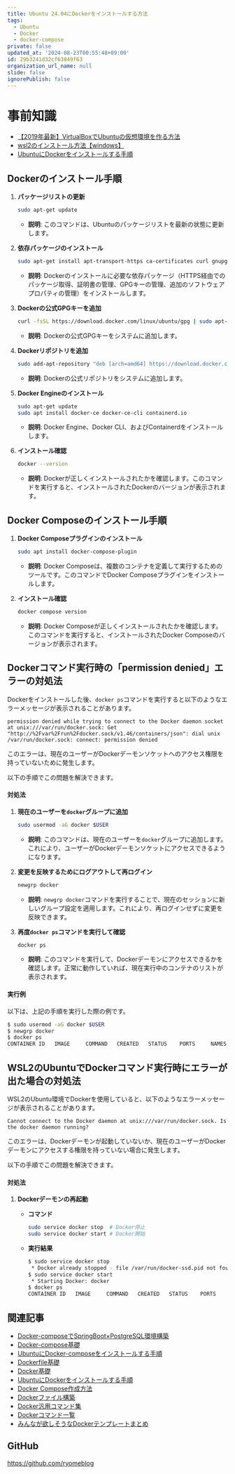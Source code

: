 ```yaml
---
title: Ubuntu 24.04にDockerをインストールする方法
tags:
  - Ubuntu
  - Docker
  - docker-compose
private: false
updated_at: '2024-08-23T00:55:48+09:00'
id: 29b3241d32cf63849f63
organization_url_name: null
slide: false
ignorePublish: false
---
```

# 事前知識

- [【2019年最新】VirtualBoxでUbuntuの仮想環境を作る方法](https://qiita.com/ryome/items/56e8ee3d5e27bf514e60)
- [wsl2のインストール方法【windows】](https://qiita.com/ryome/items/240f36923f5cb989da27)
- [UbuntuにDockerをインストールする手順](https://qiita.com/ryome/items/4b6b934b1b2021acfa26)

## Dockerのインストール手順

1. **パッケージリストの更新**
    ```bash
    sudo apt-get update
    ```
    - **説明**: このコマンドは、Ubuntuのパッケージリストを最新の状態に更新します。

2. **依存パッケージのインストール**
    ```bash
    sudo apt-get install apt-transport-https ca-certificates curl gnupg-agent software-properties-common
    ```
    - **説明**: Dockerのインストールに必要な依存パッケージ（HTTPS経由でのパッケージ取得、証明書の管理、GPGキーの管理、追加のソフトウェアプロパティの管理）をインストールします。

3. **Dockerの公式GPGキーを追加**
    ```bash
    curl -fsSL https://download.docker.com/linux/ubuntu/gpg | sudo apt-key add -
    ```
    - **説明**: Dockerの公式GPGキーをシステムに追加します。

4. **Dockerリポジトリを追加**
    ```bash
    sudo add-apt-repository "deb [arch=amd64] https://download.docker.com/linux/ubuntu $(lsb_release -cs) stable"
    ```
    - **説明**: Dockerの公式リポジトリをシステムに追加します。

5. **Docker Engineのインストール**
    ```bash
    sudo apt-get update
    sudo apt install docker-ce docker-ce-cli containerd.io
    ```
    - **説明**: Docker Engine、Docker CLI、およびContainerdをインストールします。

6. **インストール確認**
    ```bash
    docker --version
    ```
    - **説明**: Dockerが正しくインストールされたかを確認します。このコマンドを実行すると、インストールされたDockerのバージョンが表示されます。

## Docker Composeのインストール手順

1. **Docker Composeプラグインのインストール**
    ```bash
    sudo apt install docker-compose-plugin
    ```
    - **説明**: Docker Composeは、複数のコンテナを定義して実行するためのツールです。このコマンドでDocker Composeプラグインをインストールします。

2. **インストール確認**
    ```bash
    docker compose version
    ```
    - **説明**: Docker Composeが正しくインストールされたかを確認します。このコマンドを実行すると、インストールされたDocker Composeのバージョンが表示されます。

## Dockerコマンド実行時の「permission denied」エラーの対処法

Dockerをインストールした後、`docker ps`コマンドを実行すると以下のようなエラーメッセージが表示されることがあります。

```
permission denied while trying to connect to the Docker daemon socket at unix:///var/run/docker.sock: Get "http://%2Fvar%2Frun%2Fdocker.sock/v1.46/containers/json": dial unix /var/run/docker.sock: connect: permission denied
```

このエラーは、現在のユーザーがDockerデーモンソケットへのアクセス権限を持っていないために発生します。

以下の手順でこの問題を解決できます。

#### 対処法

1. **現在のユーザーを`docker`グループに追加**
    ```bash
    sudo usermod -aG docker $USER
    ```
    - **説明**: このコマンドは、現在のユーザーを`docker`グループに追加します。これにより、ユーザーがDockerデーモンソケットにアクセスできるようになります。

2. **変更を反映するためにログアウトして再ログイン**
    ```bash
    newgrp docker
    ```
    - **説明**: `newgrp docker`コマンドを実行することで、現在のセッションに新しいグループ設定を適用します。これにより、再ログインせずに変更を反映できます。

3. **再度`docker ps`コマンドを実行して確認**
    ```bash
    docker ps
    ```
    - **説明**: このコマンドを実行して、Dockerデーモンにアクセスできるかを確認します。正常に動作していれば、現在実行中のコンテナのリストが表示されます。

#### 実行例

以下は、上記の手順を実行した際の例です。

```bash
$ sudo usermod -aG docker $USER
$ newgrp docker
$ docker ps
CONTAINER ID   IMAGE     COMMAND   CREATED   STATUS    PORTS     NAMES
```

## WSL2のUbuntuでDockerコマンド実行時にエラーが出た場合の対処法

WSL2のUbuntu環境でDockerを使用していると、以下のようなエラーメッセージが表示されることがあります。

```
Cannot connect to the Docker daemon at unix:///var/run/docker.sock. Is the docker daemon running?
```

このエラーは、Dockerデーモンが起動していないか、現在のユーザーがDockerデーモンにアクセスする権限を持っていない場合に発生します。

以下の手順でこの問題を解決できます。

#### 対処法

1. **Dockerデーモンの再起動**

    - **コマンド**
        ```bash
        sudo service docker stop  # Docker停止
        sudo service docker start # Docker開始
        ```

    - **実行結果**
        ```bash
        $ sudo service docker stop
         * Docker already stopped - file /var/run/docker-ssd.pid not found.
        $ sudo service docker start
         * Starting Docker: docker
        $ docker ps
        CONTAINER ID   IMAGE     COMMAND   CREATED   STATUS    PORTS     NAMES
        ```

## 関連記事

- [Docker-composeでSpringBoot×PostgreSQL環境構築](https://qiita.com/ryome/items/6a4bfa37af8adc702395)
- [Docker-compose基礎](https://qiita.com/ryome/items/35df47a01a7fe3ac70ee)
- [UbuntuにDocker-composeをインストールする手順](https://qiita.com/ryome/items/56a3263f347a08bd860f)
- [Dockerfile基礎](https://qiita.com/ryome/items/3d4de62b560aac31bede)
- [Docker基礎](https://qiita.com/ryome/items/6e59dcbe4735d45d58a3)
- [UbuntuにDockerをインストールする手順](https://qiita.com/ryome/items/4b6b934b1b2021acfa26)
- [Docker Compose作成方法](https://qiita.com/ryome/items/c9fded9da60bce0f0b94)
- [Dockerファイル構築](https://qiita.com/ryome/items/873938ca6734adec1c11)
- [Docker汎用コマンド集](https://qiita.com/ryome/items/12d8fb5f64acfbdd22e9)
- [Dockerコマンド一覧](https://qiita.com/ryome/items/54d23052babda2d88bf6)
- [みんなが欲しそうなDockerテンプレートまとめ](https://qiita.com/ryome/items/ab23eeadf3c2ff6b35bd)

## GitHub

https://github.com/ryomeblog
